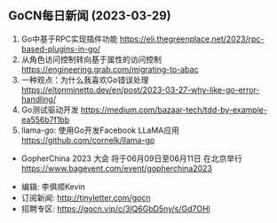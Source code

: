 ## GoCN每日新闻 (2023-03-29)

1. Go中基于RPC实现插件功能 https://eli.thegreenplace.net/2023/rpc-based-plugins-in-go/
2. 从角色访问控制转向基于属性的访问控制 https://engineering.grab.com/migrating-to-abac
3. 一种观点：为什么我喜欢Go错误处理 https://eltonminetto.dev/en/post/2023-03-27-why-like-go-error-handling/
4. Go测试驱动开发 https://medium.com/bazaar-tech/tdd-by-example-ea556b7f1bb
5. llama-go: 使用Go开发Facebook LLaMA应用 https://github.com/cornelk/llama-go
 
- GopherChina 2023 大会 将于06月09日至06月11日 在北京举行 https://www.bagevent.com/event/gopherchina2023

* 编辑: 李俱顺Kevin
* 订阅新闻: http://tinyletter.com/gocn
* 招聘专区: https://gocn.vip/c/3lQ6GbD5ny/s/Gd7OHl
